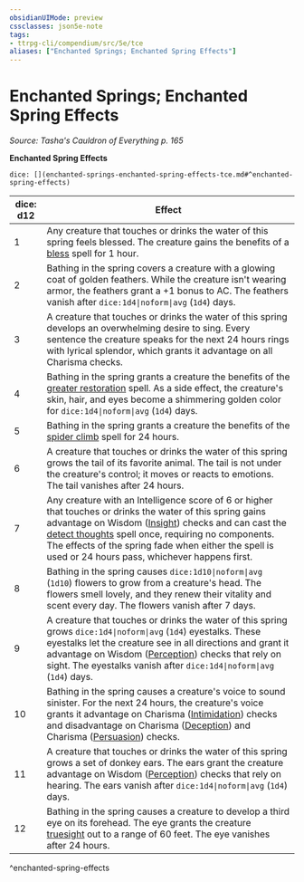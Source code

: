 ```yaml
---
obsidianUIMode: preview
cssclasses: json5e-note
tags:
- ttrpg-cli/compendium/src/5e/tce
aliases: ["Enchanted Springs; Enchanted Spring Effects"]
---
```

# Enchanted Springs; Enchanted Spring Effects
*Source: Tasha's Cauldron of Everything p. 165* 

**Enchanted Spring Effects**

`dice: [](enchanted-springs-enchanted-spring-effects-tce.md#^enchanted-spring-effects)`

| dice: d12 | Effect |
|-----------|--------|
| 1 | Any creature that touches or drinks the water of this spring feels blessed. The creature gains the benefits of a [bless](3-Compendium/spells/bless-xphb.md) spell for 1 hour. |
| 2 | Bathing in the spring covers a creature with a glowing coat of golden feathers. While the creature isn't wearing armor, the feathers grant a +1 bonus to AC. The feathers vanish after `dice:1d4\|noform\|avg` (`1d4`) days. |
| 3 | A creature that touches or drinks the water of this spring develops an overwhelming desire to sing. Every sentence the creature speaks for the next 24 hours rings with lyrical splendor, which grants it advantage on all Charisma checks. |
| 4 | Bathing in the spring grants a creature the benefits of the [greater restoration](3-Compendium/spells/greater-restoration-xphb.md) spell. As a side effect, the creature's skin, hair, and eyes become a shimmering golden color for `dice:1d4\|noform\|avg` (`1d4`) days. |
| 5 | Bathing in the spring grants a creature the benefits of the [spider climb](3-Compendium/spells/spider-climb-xphb.md) spell for 24 hours. |
| 6 | A creature that touches or drinks the water of this spring grows the tail of its favorite animal. The tail is not under the creature's control; it moves or reacts to emotions. The tail vanishes after 24 hours. |
| 7 | Any creature with an Intelligence score of 6 or higher that touches or drinks the water of this spring gains advantage on Wisdom ([Insight](3-Compendium/rules/skills.md#Insight)) checks and can cast the [detect thoughts](3-Compendium/spells/detect-thoughts-xphb.md) spell once, requiring no components. The effects of the spring fade when either the spell is used or 24 hours pass, whichever happens first. |
| 8 | Bathing in the spring causes `dice:1d10\|noform\|avg` (`1d10`) flowers to grow from a creature's head. The flowers smell lovely, and they renew their vitality and scent every day. The flowers vanish after 7 days. |
| 9 | A creature that touches or drinks the water of this spring grows `dice:1d4\|noform\|avg` (`1d4`) eyestalks. These eyestalks let the creature see in all directions and grant it advantage on Wisdom ([Perception](3-Compendium/rules/skills.md#Perception)) checks that rely on sight. The eyestalks vanish after `dice:1d4\|noform\|avg` (`1d4`) days. |
| 10 | Bathing in the spring causes a creature's voice to sound sinister. For the next 24 hours, the creature's voice grants it advantage on Charisma ([Intimidation](3-Compendium/rules/skills.md#Intimidation)) checks and disadvantage on Charisma ([Deception](3-Compendium/rules/skills.md#Deception)) and Charisma ([Persuasion](3-Compendium/rules/skills.md#Persuasion)) checks. |
| 11 | A creature that touches or drinks the water of this spring grows a set of donkey ears. The ears grant the creature advantage on Wisdom ([Perception](3-Compendium/rules/skills.md#Perception)) checks that rely on hearing. The ears vanish after `dice:1d4\|noform\|avg` (`1d4`) days. |
| 12 | Bathing in the spring causes a creature to develop a third eye on its forehead. The eye grants the creature [truesight](3-Compendium/rules/senses.md#Truesight) out to a range of 60 feet. The eye vanishes after 24 hours. |
^enchanted-spring-effects